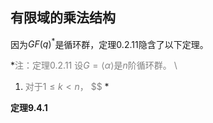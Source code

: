 ## 有限域的乘法结构
因为$GF(q)^{*}$是循环群，定理0.2.11隐含了以下定理。

*<font color="grey">注：定理0.2.11 设$G=\langle\alpha\rangle$是$n$阶循环群。 \
1) 对于$1\leq k<n$，
$$
</font>*

**定理9.4.1**